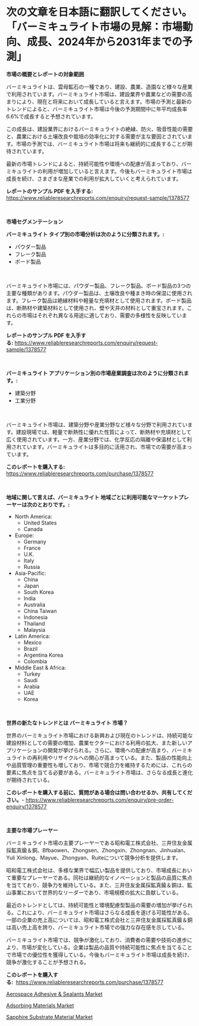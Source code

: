 <p><h1>次の文章を日本語に翻訳してください。「バーミキュライト市場の見解：市場動向、成長、2024年から2031年までの予測」</h1></p><p><strong>市場の概要とレポートの対象範囲</strong></p>
<p><p>バーミキュライトは、雲母鉱石の一種であり、建設、農業、造園など様々な産業で利用されています。バーミキュライト市場は、建設業界や農業などの需要の高まりにより、現在と将来において成長していると言えます。市場の予測と最新のトレンドによると、バーミキュライト市場は今後の予測期間中に年平均成長率6.6%で成長すると予想されています。</p><p>この成長は、建設業界におけるバーミキュライトの絶縁、防火、吸音性能の需要と、農業における土壌改良や栽培の効率化に対する需要が主な要因とされています。市場の予測では、バーミキュライト市場は将来も継続的に成長することが期待されています。</p><p>最新の市場トレンドによると、持続可能性や環境への配慮が高まっており、バーミキュライトの利用が増加していると言えます。今後もバーミキュライト市場は成長を続け、さまざまな産業での利用が拡大していくと考えられています。</p></p>
<p><strong>レポートのサンプル PDF を入手する:</strong> <a href="https://www.reliableresearchreports.com/enquiry/request-sample/1378577">https://www.reliableresearchreports.com/enquiry/request-sample/1378577</a></p>
<p>&nbsp;</p>
<p><strong>市場セグメンテーション</strong></p>
<p><strong>バーミキュライト タイプ別の市場分析は次のように分類されます。:</strong></p>
<p><ul><li>パウダー製品</li><li>フレーク製品</li><li>ボード製品</li></ul></p>
<p>&nbsp;</p>
<p><p>バーミキュライト市場には、パウダー製品、フレーク製品、ボード製品の3つの主要な種類があります。パウダー製品は、土壌改良や種まき時の保湿に使用されます。フレーク製品は絶縁材料や軽量な充填材として使用されます。ボード製品は、断熱材や建築材料として使用され、壁や天井の材料として重宝されます。これらの市場はそれぞれ異なる用途に適しており、需要の多様性を反映しています。</p></p>
<p><strong>レポートのサンプル PDF を入手する:</strong>&nbsp;<a href="https://www.reliableresearchreports.com/enquiry/request-sample/1378577">https://www.reliableresearchreports.com/enquiry/request-sample/1378577</a></p>
<p>&nbsp;</p>
<p><strong> バーミキュライト アプリケーション別の市場産業調査は次のように分類されます。:</strong></p>
<p><ul><li>建築分野</li><li>工業分野</li></ul></p>
<p>&nbsp;</p>
<p><p>バーミキュライト市場は、建築分野や産業分野など様々な分野で利用されています。建設現場では、軽量で断熱性に優れた性質によって、断熱材や充填材として広く使用されています。一方、産業分野では、化学反応の隔離や保温材として利用されています。バーミキュライトは多目的に活用され、市場での需要が高まっています。</p></p>
<p><strong>このレポートを購入する:</strong>&nbsp; <a href="https://www.reliableresearchreports.com/purchase/1378577">https://www.reliableresearchreports.com/purchase/1378577</a></p>
<p>&nbsp;</p>
<p><strong>地域に関して言えば、バーミキュライト 地域ごとに利用可能なマーケットプレーヤーは次のとおりです。:</strong></p>
<p><ul>
    <li>
        North America:
        <ul>
            <li>United States</li>
            <li>Canada</li>
        </ul>
    </li>
    <li>
        Europe:
        <ul>
            <li>Germany</li>
            <li>France</li>
            <li>U.K.</li>
            <li>Italy</li>
            <li>Russia</li>
        </ul>
    </li>
    <li>
        Asia-Pacific:
        <ul>
            <li>China</li>
            <li>Japan</li>
            <li>South Korea</li>
            <li>India</li>
            <li>Australia</li>
            <li>China Taiwan</li>
            <li>Indonesia</li>
            <li>Thailand</li>
            <li>Malaysia</li>
        </ul>
    </li>
    <li>
        Latin America:
        <ul>
            <li>Mexico</li>
            <li>Brazil</li>
            <li>Argentina Korea</li>
            <li>Colombia</li>
        </ul>
    </li>
    <li>
        Middle East & Africa:
        <ul>
            <li>Turkey</li>
            <li>Saudi</li>
            <li>Arabia</li>
            <li>UAE</li>
            <li>Korea</li>
        </ul>
    </li>
    </ul></p>
<p>&nbsp;</p>
<p><strong>世界の新たなトレンドとは バーミキュライト 市場？</strong></p>
<p><p>世界のバーミキュライト市場における新興および現在のトレンドは、持続可能な建設材料としての需要の増加、農業セクターにおける利用の拡大、また新しいアプリケーションの開発が挙げられる。さらに、環境への配慮が高まり、バーミキュライトの再利用やリサイクルへの関心が高まっている。また、製品の性能向上や品質管理の重要性も増しており、市場で競合力を維持するためには、これらの要素に焦点を当てる必要がある。バーミキュライト市場は、さらなる成長と進化が期待されている。</p></p>
<p><strong>このレポートを購入する前に、質問がある場合は問い合わせるか、共有してください。</strong>- <a href="https://www.reliableresearchreports.com/enquiry/pre-order-enquiry/1378577">https://www.reliableresearchreports.com/enquiry/pre-order-enquiry/1378577</a></p>
<p>&nbsp;</p>
<p><strong>主要な市場プレーヤー</strong></p>
<p><p>バーミキュライト市場の主要プレーヤーである昭和電工株式会社、三井住友金属採鉱真鍮＆銅、Bfbaowen、Zhongsen、Zhongxin、Zhongnan、Jinhualan、Yuli Xinlong、Mayue、Zhongyan、Ruiteについて競争分析を提供します。</p><p>昭和電工株式会社は、多様な業界で幅広い製品を提供しており、市場成長において重要なプレーヤーである。同社は継続的なイノベーションと製品の品質に焦点を当てており、競争力を維持している。また、三井住友金属採鉱真鍮＆銅は、鉱山事業において世界的なリーダーであり、市場規模の拡大に貢献している。</p><p>最近のトレンドとしては、持続可能性と環境配慮型製品の需要の増加が挙げられる。これにより、バーミキュライト市場はさらなる成長を遂げる可能性がある。一部の企業の売上高については、昭和電工株式会社と三井住友金属採鉱真鍮＆銅は高い売上高を誇り、バーミキュライト市場での強力な存在感を示している。</p><p>バーミキュライト市場では、競争が激化しており、消費者の需要や技術の進歩により、市場が変化している。企業は製品の品質や持続可能性に焦点を当てることで市場での優位性を獲得している。今後もバーミキュライト市場は成長を続け、競争が激化することが予想される。</p></p>
<p><strong>このレポートを購入する:</strong>&nbsp;&nbsp;<a href="https://www.reliableresearchreports.com/purchase/1378577">https://www.reliableresearchreports.com/purchase/1378577</a></p>
<p><p><a href="https://github.com/yemakinde/Market-Research-Report-List-1/blob/main/aerospace-adhesive-sealants-market.md">Aerospace Adhesive & Sealants Market</a></p><p><a href="https://github.com/Alonsoolds3wq1d81czn8rbol/Market-Research-Report-List-1/blob/main/adsorbing-materials-market.md">Adsorbing Materials Market</a></p><p><a href="https://github.com/jsmusil/Market-Research-Report-List-2/blob/main/sapphire-substrate-material-market.md">Sapphire Substrate Material Market</a></p></p>